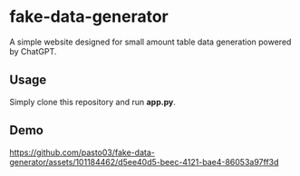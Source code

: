 # fake-data-generator
A simple website designed for small amount table data generation powered by ChatGPT.


## Usage
Simply clone this repository and run __app.py__.

## Demo
https://github.com/pasto03/fake-data-generator/assets/101184462/d5ee40d5-beec-4121-bae4-86053a97ff3d


